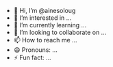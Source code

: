 - 👋 Hi, I’m @ainesoloug
- 👀 I’m interested in ...
- 🌱 I’m currently learning ...
- 💞️ I’m looking to collaborate on ...
- 📫 How to reach me ...
- 😄 Pronouns: ...
- ⚡ Fun fact: ...

<!---
ainesoloug/ainesoloug is a ✨ special ✨ repository because its `README.md` (this file) appears on your GitHub profile.
You can click the Preview link to take a look at your changes.
--->
